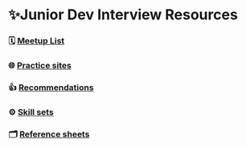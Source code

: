 # ✨Junior Dev Interview Resources

### 🗓️ [Meetup List](MEETUPS.md)
### 🌐 [Practice sites](PRACTICE_SITES.md)
### 👍 [Recommendations](RECOMMENDATIONS.md)
### ⚙️ [Skill sets](SKILL_SETS.md)
### 🗂️ [Reference sheets](REFERENCE_SHEETS.md)
